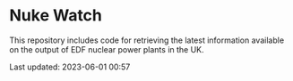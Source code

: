 # Nuke Watch

This repository includes code for retrieving the latest information available on the output of EDF nuclear power plants in the UK.

Last updated: 2023-06-01 00:57